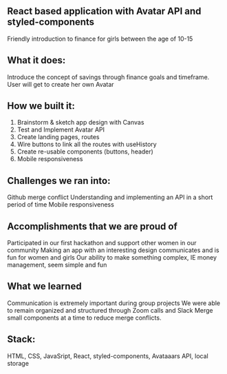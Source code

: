## React based application with Avatar API and styled-components
Friendly introduction to finance for girls between the age of 10-15

## What it does:
Introduce the concept of savings through finance goals and timeframe.
User will get to create her own Avatar

## How we built it:
1) Brainstorm & sketch app design with Canvas
2) Test and Implement Avatar API
3) Create landing pages, routes
4) Wire buttons to link all the routes with useHistory
5) Create re-usable components (buttons, header)
6) Mobile responsiveness

## Challenges we ran into:
Github merge conflict
Understanding and implementing an API in a short period of time
Mobile responsiveness

## Accomplishments that we are proud of
Participated in our first hackathon and support other women in our community
Making an app with an interesting design communicates and is fun for women and girls
Our ability to make something complex, IE money management, seem simple and fun

## What we learned
Communication is extremely important during group projects
We were able to remain organized and structured through Zoom calls and Slack
Merge small components at a time to reduce merge conflicts.

## Stack:
HTML, CSS, JavaSript, React, styled-components, Avataaars API, local storage
